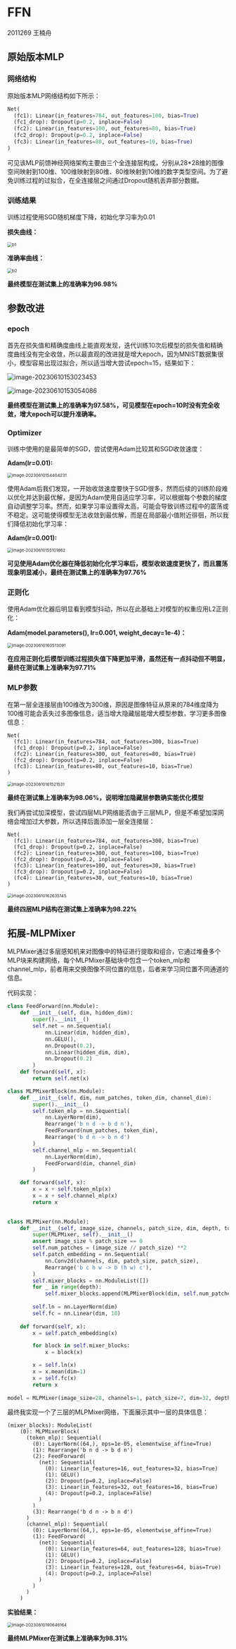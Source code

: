 # FFN

2011269 王楠舟

## 原始版本MLP

### 网络结构

原始版本MLP网络结构如下所示：

```python
Net(
  (fc1): Linear(in_features=784, out_features=100, bias=True)
  (fc1_drop): Dropout(p=0.2, inplace=False)
  (fc2): Linear(in_features=100, out_features=80, bias=True)
  (fc2_drop): Dropout(p=0.2, inplace=False)
  (fc3): Linear(in_features=80, out_features=10, bias=True)
)
```

可见该MLP前馈神经网络架构主要由三个全连接层构成，分别从28*28维的图像空间映射到100维、100维映射到80维、80维映射到10维的数字类型空间。为了避免训练过程的过拟合，在全连接层之间通过Dropout随机丢弃部分数据。

### 训练结果

训练过程使用SGD随机梯度下降，初始化学习率为0.01

**损失曲线：**

<img src="img\b1.png" alt="b1" style="zoom: 67%;" />

**准确率曲线：**

<img src="img\b2.png" alt="b2" style="zoom: 67%;" />

**最终模型在测试集上的准确率为96.98%**

## 参数改进

### epoch

首先在损失值和精确度曲线上能直观发现，迭代训练10次后模型的损失值和精确度曲线没有完全收敛，所以最直观的改进就是增大epoch，因为MNIST数据集很小，模型容易出现过拟合，所以适当增大尝试epoch=15，结果如下：

![image-20230610153023453](img\image-20230610153023453.png)

![image-20230610153054086](img\image-20230610153054086.png)

**最终模型在测试集上的准确率为97.58%，可见模型在epoch=10时没有完全收敛，增大epoch可以提升准确率。**

### Optimizer

训练中使用的是最简单的SGD，尝试使用Adam比较其和SGD收敛速度：

**Adam(lr=0.01):**

<img src="img\image-20230610154404231.png" alt="image-20230610154404231" style="zoom:67%;" />

使用Adam后我们发现，一开始收敛速度要快于SGD很多，然而后续的训练阶段难以优化并达到最优解，是因为Adam使用自适应学习率，可以根据每个参数的梯度自动调整学习率。然而，如果学习率设置得太高，可能会导致训练过程中的震荡或不稳定。这可能使得模型无法收敛到最优解，而是在局部最小值附近徘徊，所以我们降低初始化学习率：

**Adam(lr=0.001):**

<img src="img\image-20230610155101862.png" alt="image-20230610155101862" style="zoom:67%;" />

**可见使用Adam优化器在降低初始化化学习率后，模型收敛速度更快了，而且震荡现象明显减小，最终在测试集上的准确率为97.76%**

### 正则化

使用Adam优化器后明显看到模型抖动，所以在此基础上对模型的权重应用L2正则化：

**Adam(model.parameters(), lr=0.001, weight_decay=1e-4)：**

<img src="E:\DeepLearning\DL\FFN\img\image-20230610160513091.png" alt="image-20230610160513091" style="zoom:67%;" />

**在应用正则化后模型训练过程损失值下降更加平滑，虽然还有一点抖动但不明显，最终在测试集上准确率为97.71%**

### MLP参数

在第一层全连接层由100维改为300维，原因是图像特征从原来的784维度降为100维可能会丢失过多图像信息，适当增大隐藏层能增大模型参数，学习更多图像信息：

```
Net(
  (fc1): Linear(in_features=784, out_features=300, bias=True)
  (fc1_drop): Dropout(p=0.2, inplace=False)
  (fc2): Linear(in_features=300, out_features=80, bias=True)
  (fc2_drop): Dropout(p=0.2, inplace=False)
  (fc3): Linear(in_features=80, out_features=10, bias=True)
)
```

<img src="E:\DeepLearning\DL\FFN\img\image-20230610161521531.png" alt="image-20230610161521531" style="zoom:67%;" />

**最终在测试集上准确率为98.06%，说明增加隐藏层参数确实能优化模型**

我们再尝试加深模型，尝试四层MLP网络能否由于三层MLP，但是不希望加深网络会增加过大参数，所以选择后面添加一层全连接层：

```
Net(
  (fc1): Linear(in_features=784, out_features=300, bias=True)
  (fc1_drop): Dropout(p=0.2, inplace=False)
  (fc2): Linear(in_features=300, out_features=100, bias=True)
  (fc2_drop): Dropout(p=0.2, inplace=False)
  (fc3): Linear(in_features=100, out_features=30, bias=True)
  (fc3_drop): Dropout(p=0.2, inplace=False)
  (fc4): Linear(in_features=30, out_features=10, bias=True)
)
```

<img src="img\image-20230610162635145.png" alt="image-20230610162635145" style="zoom:67%;" />

**最终四层MLP结构在测试集上准确率为98.22%**

## 拓展-MLPMixer

MLPMixer通过多层感知机来对图像中的特征进行提取和组合，它通过堆叠多个MLP块来构建网络，每个MLPMixer基础块中包含一个token_mlp和channel_mlp，前者用来交换图像不同位置的信息，后者来学习同位置不同通道的信息。

代码实现：

```python
class FeedForward(nn.Module):
    def __init__(self, dim, hidden_dim):
        super().__init__()
        self.net = nn.Sequential(
            nn.Linear(dim, hidden_dim),
            nn.GELU(),
            nn.Dropout(0.2),
            nn.Linear(hidden_dim, dim),
            nn.Dropout(0.2)
        )
    def forward(self, x):
        return self.net(x)

class MLPMixerBlock(nn.Module):
    def __init__(self, dim, num_patches, token_dim, channel_dim):
        super().__init__()
        self.token_mlp = nn.Sequential(
            nn.LayerNorm(dim),
            Rearrange('b n d -> b d n'),
            FeedForward(num_patches, token_dim),
            Rearrange('b d n -> b n d')
        )
        self.channel_mlp = nn.Sequential(
            nn.LayerNorm(dim),
            FeedForward(dim, channel_dim)
        )

    def forward(self, x):
        x = x + self.token_mlp(x)
        x = x + self.channel_mlp(x)
        return x
        

class MLPMixer(nn.Module):
    def __init__(self, image_size, channels, patch_size, dim, depth, token_dim, channel_dim):
        super(MLPMixer, self).__init__()
        assert image_size % patch_size == 0
        self.num_patches = (image_size // patch_size) **2
        self.patch_embedding = nn.Sequential(
            nn.Conv2d(channels, dim, patch_size, patch_size),
            Rearrange('b c h w -> b (h w) c'),
        )
        self.mixer_blocks = nn.ModuleList([])
        for _ in range(depth):
            self.mixer_blocks.append(MLPMixerBlock(dim, self.num_patches, token_dim, channel_dim))
        
        self.ln = nn.LayerNorm(dim)
        self.fc = nn.Linear(dim, 10)
    
    def forward(self, x):
        x = self.patch_embedding(x)

        for block in self.mixer_blocks:
            x = block(x)

        x = self.ln(x)
        x = x.mean(dim=1)
        x = self.fc(x)
        return x
   
model = MLPMixer(image_size=28, channels=1, patch_size=7, dim=32, depth=3, token_dim=32, channel_dim=128).to(device)
```

最终我实现一个了三层的MLPMixer网络，下面展示其中一层的具体信息：

```
(mixer_blocks): ModuleList(
    (0): MLPMixerBlock(
      (token_mlp): Sequential(
        (0): LayerNorm((64,), eps=1e-05, elementwise_affine=True)
        (1): Rearrange('b n d -> b d n')
        (2): FeedForward(
          (net): Sequential(
            (0): Linear(in_features=16, out_features=32, bias=True)
            (1): GELU()
            (2): Dropout(p=0.2, inplace=False)
            (3): Linear(in_features=32, out_features=16, bias=True)
            (4): Dropout(p=0.2, inplace=False)
          )
        )
        (3): Rearrange('b d n -> b n d')
      )
      (channel_mlp): Sequential(
        (0): LayerNorm((64,), eps=1e-05, elementwise_affine=True)
        (1): FeedForward(
          (net): Sequential(
            (0): Linear(in_features=64, out_features=128, bias=True)
            (1): GELU()
            (2): Dropout(p=0.2, inplace=False)
            (3): Linear(in_features=128, out_features=64, bias=True)
            (4): Dropout(p=0.2, inplace=False)
          )
        )
      )
    )
```

**实验结果：**

<img src="img\image-20230610190646164.png" alt="image-20230610190646164" style="zoom:67%;" />



**最终MLPMixer在测试集上准确率为98.31%**

